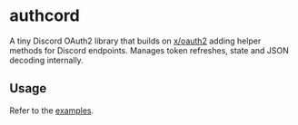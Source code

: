 # authcord

A tiny Discord OAuth2 library that builds on [x/oauth2](http://github.com/golang/oauth2) adding helper methods for Discord endpoints.
Manages token refreshes, state and JSON decoding internally.

## Usage

Refer to the [examples](https://github.com/Soumil07/authcord/examples).